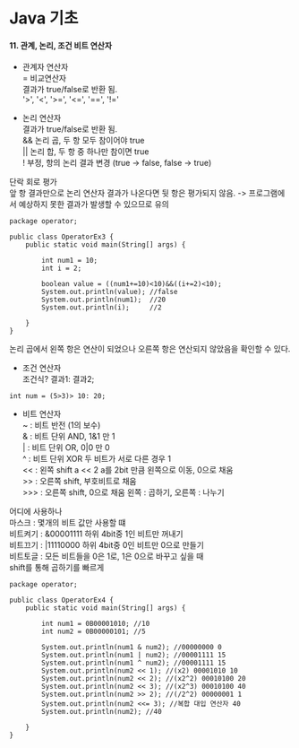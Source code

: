 # Java 기초

#### 11. 관계, 논리, 조건 비트 연산자

* 관계자 연산자     
 = 비교연산자    
결과가 true/false로 반환 됨.  
'>', '<', '>=', '<=', '==', '!='

* 논리 연산자    
결과가 true/false로 반환 됨.  
&& 논리 곱, 두 항 모두 참이어야 true   
|| 논리 합, 두 항 중 하나만 참이면 true     
! 부정, 항의 논리 결과 변경 (true -> false, false -> true)    

단락 회로 평가     
앞 항 결과만으로 논리 연산자 결과가 나온다면 뒷 항은 평가되지 않음.
-> 프로그램에서 예상하지 못한 결과가 발생할 수 있으므로 유의

```
package operator;

public class OperatorEx3 {
    public static void main(String[] args) {

        int num1 = 10;
        int i = 2;

        boolean value = ((num1+=10)<10)&&((i+=2)<10);
        System.out.println(value); //false
        System.out.println(num1);  //20
        System.out.println(i);     //2

    }
}
```
논리 곱에서 왼쪽 항은 연산이 되었으나 오른쪽 항은 연산되지 않았음을 확인할 수 있다.    

* 조건 연산자    
조건식? 결과1: 결과2;  
```
int num = (5>3)> 10: 20;
```

* 비트 연산자    
~ : 비트 반전 (1의 보수)   
& : 비트 단위 AND, 1&1 만 1   
| : 비트 단위 OR, 0|0 만 0   
^ : 비트 단위 XOR   두 비트가 서로 다른 경우 1    
<< : 왼쪽 shift   a << 2 a를 2bit 만큼 왼쪽으로 이동, 0으로 채움  
\>> : 오른쪽 shift, 부호비트로 채움       
\>>> : 오른쪽 shift, 0으로 채움
왼쪽 : 곱하기, 오른쪽 : 나누기     
    
어디에 사용하나    
마스크 : 몇개의 비트 값만 사용할 떄   
비트켜기 : &00001111 하위 4bit중 1인 비트만 꺼내기    
비트끄기 : |11110000 하위 4bit중 0인 비트만 0으로 만들기     
비트토글 : 모든 비트들을 0은 1로, 1은 0으로 바꾸고 싶을 때   
shift를 통해 곱하기를 빠르게      
    
```
package operator;

public class OperatorEx4 {
    public static void main(String[] args) {

        int num1 = 0B00001010; //10
        int num2 = 0B00000101; //5

        System.out.println(num1 & num2); //00000000 0
        System.out.println(num1 | num2); //00001111 15
        System.out.println(num1 ^ num2); //00001111 15
        System.out.println(num2 << 1); //(x2) 00001010 10
        System.out.println(num2 << 2); //(x2^2) 00010100 20
        System.out.println(num2 << 3); //(x2^3) 00010100 40
        System.out.println(num2 >> 2); //(/2^2) 00000001 1
        System.out.println(num2 <<= 3); //복합 대입 연산자 40
        System.out.println(num2); //40

    }
}
```    
    
    